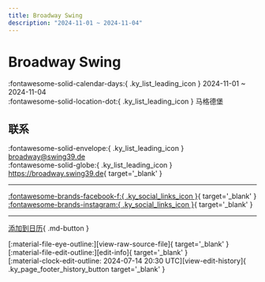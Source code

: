 ```yaml
---
title: Broadway Swing
description: "2024-11-01 ~ 2024-11-04"
---
```


# Broadway Swing 

:fontawesome-solid-calendar-days:{ .ky_list_leading_icon } 2024-11-01 ~ 2024-11-04  
:fontawesome-solid-location-dot:{ .ky_list_leading_icon } 马格德堡  

## 联系

:fontawesome-solid-envelope:{ .ky_list_leading_icon } <broadway@swing39.de>  
:fontawesome-solid-globe:{ .ky_list_leading_icon } <https://broadway.swing39.de>{ target='_blank' }  

---

 [:fontawesome-brands-facebook-f:{ .ky_social_links_icon }](https://www.facebook.com/Swing39md){ target='_blank' } [:fontawesome-brands-instagram:{ .ky_social_links_icon }](https://instagram.com/swing39.md){ target='_blank' }

---

[添加到日历](https://swing.news/ics/zh-Hans/2024/de/broadway-swing-2024.ics){ .md-button }

<div class="ky_page_footer" markdown>
<div class="ky_page_footer_trailing" markdown="span">
[:material-file-eye-outline:][view-raw-source-file]{ target='_blank' }
[:material-file-edit-outline:][edit-info]{ target='_blank' }
</div>
<div class="ky_page_footer_leading" markdown="span">
[:material-clock-edit-outline: 2024-07-14 20:30 UTC][view-edit-history]{ .ky_page_footer_history_button target='_blank' }
</div>
</div>

[view-raw-source-file]: https://github.com/swingdance/events/blob/main/2024/de/broadway-swing-2024.json "查看原始源文件"
[edit-info]: https://github.com/swingdance/events/issues/new?assignees=&labels=update+event&projects=&template=03-update_entity.yml&title=%5B2024%2Fde%5D%20Broadway%20Swing&region=de&year=2024&id=broadway-swing-2024&name=Broadway%20Swing&org_id= "编辑信息"

[view-edit-history]: https://github.com/swingdance/events/commits/main/2024/de/broadway-swing-2024.json "查看编辑历史"
